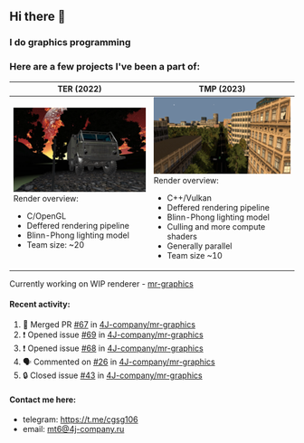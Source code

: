 ## Hi there 👋
### I do graphics programming
### Here are a few projects I've been a part of:  

TER (2022)            |  TMP (2023)
-------------------------|-------------------------
![](images/ter_screenshot_00_upscaled.webp) Render overview: <br><ul><li> C/OpenGL <li> Deffered rendering pipeline <li> Blinn-Phong lighting model <li> Team size: ~20 | ![](images/tmp_screenshot_01_upscaled.webp) Render overview: <br><ul><li> C++/Vulkan <li> Deffered rendering pipeline <li> Blinn-Phong lighting model <li> Culling and more compute shaders <li> Generally parallel <li> Team size ~10

Currently working on WIP renderer - [mr-graphics](https://github.com/4J-company/mr-graphics)  

#### Recent activity:
<!--START_SECTION:activity-->
1. 🎉 Merged PR [#67](https://github.com/4J-company/mr-graphics/pull/67) in [4J-company/mr-graphics](https://github.com/4J-company/mr-graphics)
2. ❗ Opened issue [#69](https://github.com/4J-company/mr-graphics/issues/69) in [4J-company/mr-graphics](https://github.com/4J-company/mr-graphics)
3. ❗ Opened issue [#68](https://github.com/4J-company/mr-graphics/issues/68) in [4J-company/mr-graphics](https://github.com/4J-company/mr-graphics)
4. 🗣 Commented on [#26](https://github.com/4J-company/mr-graphics/issues/26#issuecomment-3289746512) in [4J-company/mr-graphics](https://github.com/4J-company/mr-graphics)
5. 🔒 Closed issue [#43](https://github.com/4J-company/mr-graphics/issues/43) in [4J-company/mr-graphics](https://github.com/4J-company/mr-graphics)
<!--END_SECTION:activity-->

#### Contact me here:
 - telegram: https://t.me/cgsg106
 - email:    mt6@4j-company.ru
